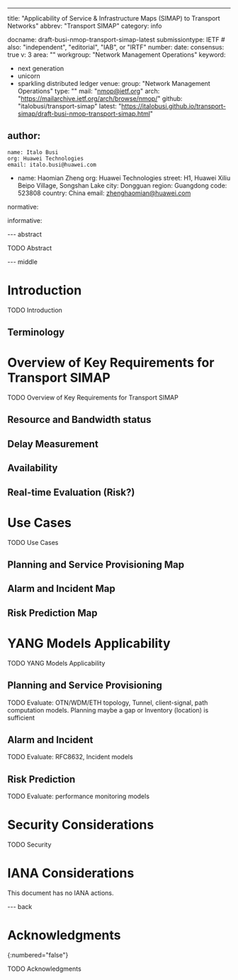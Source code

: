 ---
title: "Applicability of Service & Infrastructure Maps (SIMAP) to Transport Networks"
abbrev: "Transport SIMAP"
category: info

docname: draft-busi-nmop-transport-simap-latest
submissiontype: IETF  # also: "independent", "editorial", "IAB", or "IRTF"
number:
date:
consensus: true
v: 3
area: ""
workgroup: "Network Management Operations"
keyword:
 - next generation
 - unicorn
 - sparkling distributed ledger
venue:
  group: "Network Management Operations"
  type: ""
  mail: "nmop@ietf.org"
  arch: "https://mailarchive.ietf.org/arch/browse/nmop/"
  github: "italobusi/transport-simap"
  latest: "https://italobusi.github.io/transport-simap/draft-busi-nmop-transport-simap.html"

author:
  -
    name: Italo Busi
    org: Huawei Technologies
    email: italo.busi@huawei.com
  -
    name: Haomian Zheng
    org: Huawei Technologies
    street: H1, Huawei Xiliu Beipo Village, Songshan Lake
    city: Dongguan
    region: Guangdong
    code: 523808
    country: China
    email: zhenghaomian@huawei.com

normative:

informative:


--- abstract

TODO Abstract


--- middle

# Introduction

TODO Introduction

## Terminology

# Overview of Key Requirements for Transport SIMAP

TODO Overview of Key Requirements for Transport SIMAP

## Resource and Bandwidth status

## Delay Measurement

## Availability

## Real-time Evaluation (Risk?)

# Use Cases

TODO Use Cases

## Planning and Service Provisioning Map

## Alarm and Incident Map

## Risk Prediction Map

# YANG Models Applicability

TODO YANG Models Applicability

## Planning and Service Provisioning

TODO Evaluate: OTN/WDM/ETH topology, Tunnel, client-signal, path computation models. Planning maybe a gap or Inventory (location) is sufficient

## Alarm and Incident

TODO Evaluate: RFC8632, Incident models

## Risk Prediction

TODO Evaluate: performance monitoring models

# Security Considerations

TODO Security

# IANA Considerations

This document has no IANA actions.


--- back

# Acknowledgments
{:numbered="false"}

TODO Acknowledgments
